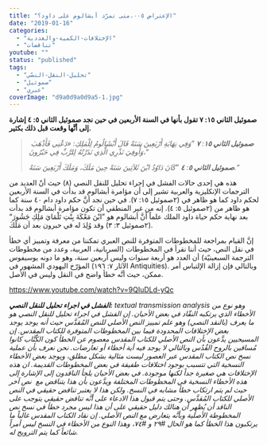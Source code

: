 ```yaml
---
title: "الإعتراض ٠٠٥،متى تمرّد أبشالوم على داود؟"
date: "2019-01-16"
categories: 
  - "الإختلافات-الكمية-والعددية"
  - "تناقضات"
youtube: ""
status: "published"
tags: 
  - "تحليل-النقل-النصّي"
  - "صموئيل"
  - "عبري"
coverImage: "d9a0d9a0d9a5-1.jpg"
---
```


**صموئيل الثاني ١٥: ٧ تقول بأنها في السنة الأربعين في حين نجد صموئيل الثاني ٥: ٤ إشارة إلى أنَّها وقعت قبل ذلك بكثير.**

>  _**صموئيل الثاني ١٥**: **٧** ”وَفِي نِهَايَةِ أَرْبَعِينَ سَنَةً قَالَ أَبْشَالُومُ لِلْمَلِكِ: «دَعْنِي فَأَذْهَبَ وَأُوفِيَ نَذْرِي الَّذِي نَذَرْتُهُ لِلرَّبِّ فِي حَبْرُونَ،“_
> 
> _**صموئيل الثاني ٥**: **٤** ”كَانَ دَاوُدُ ابْنَ ثَلاَثِينَ سَنَةً حِينَ مَلَكَ، وَمَلَكَ أَرْبَعِينَ سَنَةً.“_

هذه هي إحدى حالات الفشل في إجراء تحليل للنقل النصي (٨) حيث أنّ العديد من الترجمات الإنكليزية والعربية تشير إلى أن مؤامرة أبشالوم قد بدأت في السنة الأربعين لحكم داود كما هو ظاهر في (٢صموئيل ١٥: ٧). في حين نجد أنَّ حكم داود دام ٤٠ سنة كما هو ظاهر من (٢صموئيل ٥: ٤). إنه من غير المنطقي أن تكون مؤامرة أبشالوم قد بدأت بعد نهاية حكم حياة داود الملك علماً أنَّ أبشالوم هو ”ابْنَ مَعْكَةَ بِنْتِ تَلْمَايَ مَلِكِ جَشُورَ“ (٢صموئيل ٣: ٣) وقد وُلِدَ له في حبرون بعد أن مَلَكَ.

إنَّ القيام بمراجعة للمخطوطات المتوفرة للنص العبري تمكننا من معرفة وتمييز أي خطأ في نقل النص، حيث أننا نقرأ في المخطوطات (السريانية، العربية، وعدد من مخطوطات الترجمة السبعينيّة) أن العدد هو أربعة سنوات وليس أربعين سنة، وهو ما دونه يوسيفوس المؤرّخ اليهودي المشهور في (الآثار ٧: ١٩٦ Antiquities). وبالتالي فإن إزالة الإلتباس أمر ممكن، حيث أنَّه خطأ واضح في النقل وليس في الأصل.

https://www.youtube.com/watch?v=9QIuDLd-yQc

_**الفشل في اجراء تحليل للنقل النصي:** textual transmission analysis وهو نوع من الأخطاء الذي يرتكبه النقّاد في بعض الأحيان. إن الفشل في اجراء تحليل للنقل النصي هو ما يعرف (بالنقد النصي) وهو علم تمييز النص الأصلي للنص المُقدَّس حيث أنه يوجد يوجد بعض الإختلافات المحدودة فيما بين المخطوطات المتوفرة للكتاب المقدس. إن المسيحيين يدَّعون بأن النص الأصلي للكتاب المقدس معصوم عن الخطأ كون الكُتَّاب كانوا مُساقين بالروح القُدُس وبالتالي لا يوجد فيه أية أخطاء أو تعارضات. نحن نعرف بأن عملية نسخ نص الكتاب المقدس عبر العصور ليست مثالية بشكل مطلق، ويوجد بعض الأخطاء النسخية التي تتسبب بوجود اختلافات طفيفة في بعض المخطوطات القديمة. ان هذه الإختلافات هي صغيرة جداً لكنها موجودة. في بعض الأحيان يلجأ الناقدون إلى الإشارة إلى هذه الأخطاء النسخية في المخطوطات المختلفة ويدَّعون بأن هذا يتناقض مع  نص آخر حيث لم يتم ارتكاب خطأ مشابه في النسخ. ولكن هذا لا يعتبر تناقض حقيقي في النص الأصلي للكتاب المُقدَّس. وحتى يتم قبول هذا الادعاء على أنَّه تناقض حقيقي يتوجب على الناقد أن يُظهِر أن هنالك دليل حقيقي على أن هذا ليس مجرد خطأ في نسخ نص المخطوطة الأصلية وبأنَّه يتعارض مع النص الأصلي. إن نقاد الكتاب المقدس غالباً ما يرتكبون هذا الخطأ كما هو الحال #٢٩ و #٧٤، وهذا النوع من الأخطاء في النسخ ليس أمراً شائعاً كما يتم الترويج له._
